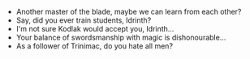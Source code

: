 - Another master of the blade, maybe we can learn from each other?
- Say, did you ever train students, Idrinth?
- I'm not sure Kodlak would accept you, Idrinth...
- Your balance of swordsmanship with magic is dishonourable...
- As a follower of Trinimac, do you hate all men?
